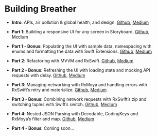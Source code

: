 # Building Breather

- **Intro**: APIs, air pollution & global health, and design. [Github](https://github.com/alexbaramilis/Building-Breather-Part-1), [Medium](https://medium.com/@alexandrosbaramilis/building-breather-intro-apis-air-pollution-and-global-health-design-d5aa2b172876)
  
- **Part 1**: Building a responsive UI for any screen in Storyboard. [Github](https://github.com/alexbaramilis/Building-Breather-Part-1), [Medium](https://medium.com/@alexandrosbaramilis/building-breather-part-1-building-a-responsive-ui-for-any-screen-in-storyboard-b2bfa9b6a875)

- **Part 1 - Bonus**: Populating the UI with sample data, namespacing with enums and formatting the data with Swift Extensions. [Github](https://github.com/alexbaramilis/Building-Breather-Part-1), [Medium](https://medium.com/@alexandrosbaramilis/building-breather-part-1-bonus-populating-the-ui-with-sample-data-namespacing-with-enums-and-78f1a7f80f60)

- **Part 2**: Refactoring with MVVM and RxSwift. [Github](https://github.com/alexbaramilis/Building-Breather-Part-2), [Medium](https://medium.com/@alexandrosbaramilis/building-breather-part-2-refactoring-with-mvvm-and-rxswift-bc6e405443fa)

- **Part 2 - Bonus**: Refreshing the UI with loading state and mocking API requests with delay. [Github](https://github.com/alexbaramilis/Building-Breather-Part-2), [Medium](https://medium.com/@alexandrosbaramilis/building-breather-part-2-bonus-refreshing-the-ui-with-loading-state-and-mocking-api-requests-4ec82fc06a94)

- **Part 3**: Managing networking with RxMoya and handling errors with RxSwift’s retry and materialize. [Github](https://github.com/alexbaramilis/Building-Breather-Part-3), [Medium](https://medium.com/@alexandrosbaramilis/building-breather-part-3-managing-networking-with-rxmoya-and-handling-errors-with-rxswifts-c300648858b8)

- **Part 3 - Bonus**: Combining network requests with RxSwift’s zip and switching tuples with Swift’s switch. [Github](https://github.com/alexbaramilis/Building-Breather-Part-3), [Medium](https://medium.com/@alexandrosbaramilis/building-breather-part-3-bonus-combining-network-requests-with-rxswifts-zip-and-switching-71d207a2ea49)

- **Part 4**: Nested JSON Parsing with Decodable, CodingKeys and RxMoya’s filter and map. [Github](https://github.com/alexbaramilis/Building-Breather-Part-4), [Medium](https://medium.com/@alexandrosbaramilis/building-breather-part-4-nested-json-parsing-with-decodable-codingkeys-and-rxmoyas-filter-and-515eef3265a5)

- **Part 4 - Bonus**: Coming soon...
